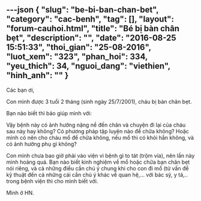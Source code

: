 ---json
{
    "slug": "be-bi-ban-chan-bet",
    "category": "cac-benh",
    "tag": [],
    "layout": "forum-cauhoi.html",
    "title": "Bé bị bàn chân bẹt",
    "description": "",
    "date": "2016-08-25 15:51:33",
    "thoi_gian": "25-08-2016",
    "luot_xem": "323",
    "phan_hoi": 334,
    "yeu_thich": 34,
    "nguoi_dang": "viethien",
    "hinh_anh": ""
}
---
Các bạn ơi,

Con mình được 3 tuổi 2 tháng (sinh ngày 25/7/2001), cháu bị bàn chân bẹt.

Bạn nào biết thì bảo giúp mình với:

Vậy bệnh này có ảnh hưởng nặng nề đến chân và chuyện đi lại của cháu sau này hay không? Có phương pháp tập luyện nào để chữa không? Hoặc mình có nên cho cháu mổ để chữa không, nếu mổ thì có khỏi hẳn không, và có ảnh hưởng phụ gì không?

Con mình chưa bao giờ phải vào viện vì bệnh gì to tát (trộm vía), nên lần này mình hoảng quá. Bạn nào biết kinh nghiệm về mổ hoặc chữa bạn chân bẹt nói riêng, và cả những điều cần chú ý chung khi cho con đi mổ (từ vấn đề kỹ thuật đến cả những cái cần chú ý khác về quan hệ,... với bác sỹ, y tá,.. trong bệnh viện thì cho mình biết với.

Mình ở HN.